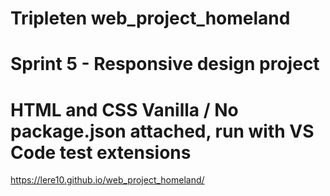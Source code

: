 # Tripleten web_project_homeland

# Sprint 5 - Responsive design project

# HTML and CSS Vanilla / No package.json attached, run with VS Code test extensions

https://lere10.github.io/web_project_homeland/
